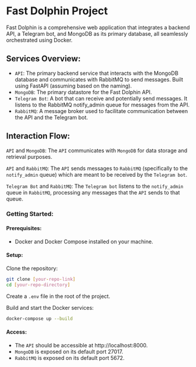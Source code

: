# Fast Dolphin Project
Fast Dolphin is a comprehensive web application that integrates a backend API, a Telegram bot, and MongoDB as its primary database, all seamlessly orchestrated using Docker.

## Services Overview:
- `API`: The primary backend service that interacts with the MongoDB database and communicates with RabbitMQ to send messages. Built using FastAPI (assuming based on the naming).
- `MongoDB`: The primary datastore for the Fast Dolphin API.
- `Telegram Bot`: A bot that can receive and potentially send messages. It listens to the RabbitMQ notify_admin queue for messages from the API.
- `RabbitMQ`: A message broker used to facilitate communication between the API and the Telegram bot.

## Interaction Flow:
`API` and `MongoDB`: The `API` communicates with `MongoDB` for data storage and retrieval purposes.

`API` and `RabbitMQ`: The `API` sends messages to `RabbitMQ` (specifically to the `notify_admin` queue) which are meant to be received by the `Telegram bot`.

`Telegram Bot` and `RabbitMQ`: The `Telegram bot` listens to the `notify_admin` queue in `RabbitMQ`, processing any messages that the `API` sends to that queue.

### Getting Started:

#### Prerequisites:
- Docker and Docker Compose installed on your machine.

#### Setup:
Clone the repository:

```bash
git clone [your-repo-link]
cd [your-repo-directory]
```

Create a `.env` file in the root of the project.

Build and start the Docker services:

```bash
docker-compose up --build
```

#### Access:
- The `API` should be accessible at http://localhost:8000.
- `MongoDB` is exposed on its default port 27017.
- `RabbitMQ` is exposed on its default port 5672.